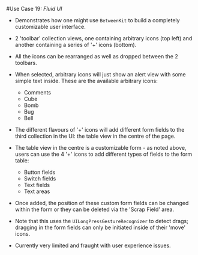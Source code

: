 #Use Case 19: _Fluid UI_

- Demonstrates how one might use `BetweenKit` to build a completely customizable user interface.

- 2 'toolbar' collection views, one containing arbitrary icons (top left) and another containing a series of '+' icons (bottom).

- All the icons can be rearranged as well as dropped between the 2 toolbars.

- When selected, arbitrary icons will just show an alert view with some simple text inside. These are the available arbitrary icons:

	- Comments
	- Cube
	- Bomb
	- Bug
	- Bell

- The different flavours of '+' icons will add different form fields to the third collection in the UI: the table view in the centre of the page.

- The table view in the centre is a customizable form - as noted above, users can use the 4 '+' icons to add different types of fields to the form table:

	- Button fields
	- Switch fields
	- Text fields
	- Text areas

- Once added, the position of these custom form fields can be  changed within the form or they can be deleted via the 'Scrap Field' area.

- Note that this uses the `UILongPressGestureRecognizer` to detect drags; dragging in the form fields can only be initiated inside of their 'move' icons.

- Currently very limited and fraught with user experience issues.
